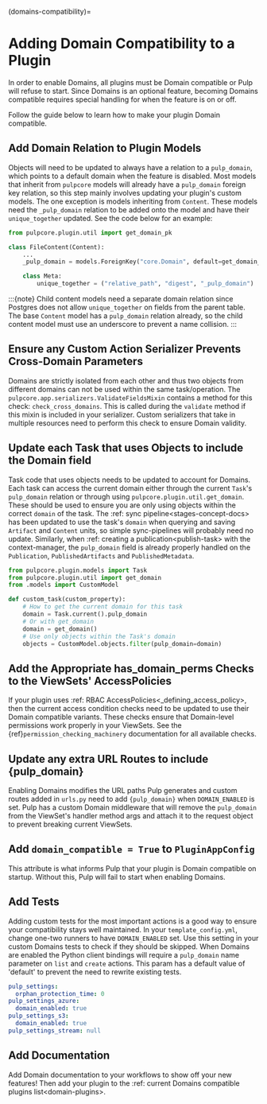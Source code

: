 (domains-compatibility)=

# Adding Domain Compatibility to a Plugin

In order to enable Domains, all plugins must be Domain compatible or Pulp will refuse to start.
Since Domains is an optional feature, becoming Domains compatible requires special handling for when
the feature is on or off.

Follow the guide below to learn how to make your plugin Domain compatible.

## Add Domain Relation to Plugin Models

Objects will need to be updated to always have a relation to a `pulp_domain`, which points to a
default domain when the feature is disabled. Most models that inherit from `pulpcore` models will
already have a `pulp_domain` foreign key relation, so this step mainly involves updating your
plugin's custom models. The one exception is models inheriting from `Content`. These models need
the `_pulp_domain` relation to be added onto the model and have their `unique_together` updated.
See the code below for an example:

```python
from pulpcore.plugin.util import get_domain_pk

class FileContent(Content):
    ...
    _pulp_domain = models.ForeignKey("core.Domain", default=get_domain_pk, on_delete=models.PROTECT)

    class Meta:
        unique_together = ("relative_path", "digest", "_pulp_domain")
```

:::{note}
Child content models need a separate domain relation since Postgres does not allow
`unique_together` on fields from the parent table. The base `Content` model has a
`pulp_domain` relation already, so the child content model must use an underscore to prevent
a name collision.
:::

## Ensure any Custom Action Serializer Prevents Cross-Domain Parameters

Domains are strictly isolated from each other and thus two objects from different domains can not
be used within the same task/operation. The `pulpcore.app.serializers.ValidateFieldsMixin`
contains a method for this check: `check_cross_domains`. This is called during the `validate`
method if this mixin is included in your serializer. Custom serializers that take in multiple
resources need to perform this check to ensure Domain validity.

## Update each Task that uses Objects to include the Domain field

Task code that uses objects needs to be updated to account for Domains. Each task can access
the current domain either through the current `Task`'s `pulp_domain` relation or through using
`pulpcore.plugin.util.get_domain`. These should be used to ensure you are only using objects
within the correct `domain` of the task. The :ref: sync pipeline\<stages-concept-docs> has been
updated to use the task's `domain` when querying and saving `Artifact` and `Content` units,
so simple sync-pipelines will probably need no update. Similarly, when
\:ref: creating a publication\<publish-task> with the context-manager, the `pulp_domain` field is
already properly handled on the `Publication`, `PublishedArtifacts` and `PublishedMetadata`.

```python
from pulpcore.plugin.models import Task
from pulpcore.plugin.util import get_domain
from .models import CustomModel

def custom_task(custom_property):
    # How to get the current domain for this task
    domain = Task.current().pulp_domain
    # Or with get_domain
    domain = get_domain()
    # Use only objects within the Task's domain
    objects = CustomModel.objects.filter(pulp_domain=domain)
```

## Add the Appropriate has_domain_perms Checks to the ViewSets' AccessPolicies

If your plugin uses :ref: RBAC AccessPolicies\<\_defining_access_policy>, then the current access
condition checks need to be updated to use their Domain compatible variants. These checks ensure
that Domain-level permissions work properly in your ViewSets. See the
{ref}`permission_checking_machinery` documentation for all available checks.

## Update any extra URL Routes to include \{pulp_domain}

Enabling Domains modifies the URL paths Pulp generates and custom routes added in `urls.py` need
to add `{pulp_domain}` when `DOMAIN_ENABLED` is set. Pulp has a custom Domain middleware that
will remove the `pulp_domain` from the ViewSet's handler method args and attach it to the request
object to prevent breaking current ViewSets.

## Add `domain_compatible = True` to `PluginAppConfig`

This attribute is what informs Pulp that your plugin is Domain compatible on startup. Without this,
Pulp will fail to start when enabling Domains.

## Add Tests

Adding custom tests for the most important actions is a good way to ensure your compatibility stays
well maintained. In your `template_config.yml`, change one-two runners to have `DOMAIN_ENABLED`
set. Use this setting in your custom Domains tests to check if they should be skipped. When Domains
are enabled the Python client bindings will require a `pulp_domain` name parameter on `list` and
`create` actions. This param has a default value of 'default' to prevent the need to rewrite
existing tests.

```yaml
pulp_settings:
  orphan_protection_time: 0
pulp_settings_azure:
  domain_enabled: true
pulp_settings_s3:
  domain_enabled: true
pulp_settings_stream: null
```

## Add Documentation

Add Domain documentation to your workflows to show off your new features! Then add your plugin to
the :ref: current Domains compatible plugins list\<domain-plugins>.
